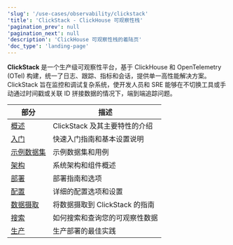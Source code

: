 ```yaml
---
'slug': '/use-cases/observability/clickstack'
'title': 'ClickStack - ClickHouse 可观察性栈'
'pagination_prev': null
'pagination_next': null
'description': 'ClickHouse 可观察性栈的着陆页'
'doc_type': 'landing-page'
---
```


**ClickStack** 是一个生产级可观察性平台，基于 ClickHouse 和 OpenTelemetry (OTel) 构建，统一了日志、跟踪、指标和会话，提供单一高性能解决方案。ClickStack 旨在监控和调试复杂系统，使开发人员和 SRE 能够在不切换工具或手动通过时间戳或关联 ID 拼接数据的情况下，端到端追踪问题。

| 部分 | 描述 |
|---------|-------------|
| [概述](/use-cases/observability/clickstack/overview) | ClickStack 及其主要特性的介绍 |
| [入门](/use-cases/observability/clickstack/getting-started) | 快速入门指南和基本设置说明 |
| [示例数据集](/use-cases/observability/clickstack/sample-datasets) | 示例数据集和用例 |
| [架构](/use-cases/observability/clickstack/architecture) | 系统架构和组件概述 |
| [部署](/use-cases/observability/clickstack/deployment) | 部署指南和选项 |
| [配置](/use-cases/observability/clickstack/config) | 详细的配置选项和设置 |
| [数据摄取](/use-cases/observability/clickstack/ingesting-data) | 将数据摄取到 ClickStack 的指南 |
| [搜索](/use-cases/observability/clickstack/search) | 如何搜索和查询您的可观察性数据 |
| [生产](/use-cases/observability/clickstack/production) | 生产部署的最佳实践 |
